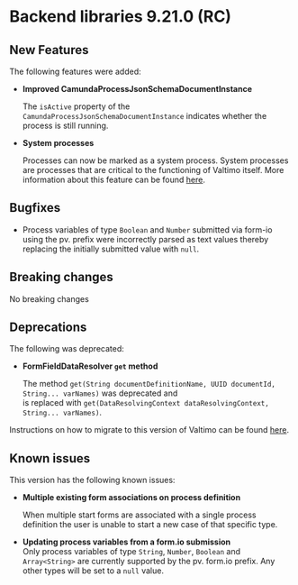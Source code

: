 # Backend libraries 9.21.0 (RC)

## New Features

The following features were added:

* **Improved CamundaProcessJsonSchemaDocumentInstance**

  The `isActive` property of the `CamundaProcessJsonSchemaDocumentInstance` indicates whether the process is still running.

* **System processes**

  Processes can now be marked as a system process. System processes are processes that are critical 
  to the functioning of Valtimo itself. More information about this feature can be found 
  [here](/using-valtimo/process/systemprocesses.md).


## Bugfixes

* Process variables of type `Boolean` and `Number` submitted via form-io using the pv. prefix 
were incorrectly parsed as text values thereby replacing the initially submitted value with `null`.

## Breaking changes

No breaking changes

## Deprecations

The following was deprecated:

* **FormFieldDataResolver `get` method**

  The method `get(String documentDefinitionName, UUID documentId, String... varNames)` was deprecated and \
  is replaced with `get(DataResolvingContext dataResolvingContext, String... varNames)`.

Instructions on how to migrate to this version of Valtimo can be found [here](migration.md).

## Known issues

This version has the following known issues:

* **Multiple existing form associations on process definition**

  When multiple start forms are associated with a single process definition the user is unable to start a new case of
  that specific type.
* **Updating process variables from a form.io submission**  
  Only process variables of type `String`, `Number`, `Boolean` and `Array<String>` are currently supported by 
  the pv. form.io prefix. Any other types will be set to a `null` value.
